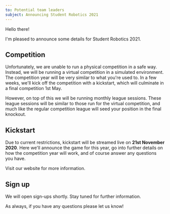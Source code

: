 ```yaml
---
to: Potential team leaders
subject: Announcing Student Robotics 2021
---
```


Hello there!

I'm pleased to announce some details for Student Robotics 2021.

## Competition

Unfortunately, we are unable to run a physical competition in a safe way. Instead, we will be running a virtual competition in a simulated environment. The competition year will be very similar to what you're used to. In a few weeks, we'll kick off the competition with a kickstart, which will culminate in a final competition 1st May.

However, on top of this we will be running monthly league sessions. These league sessions will be similar to those run for the virtual competition, and much like the regular competition league will seed your position in the final knockout.

## Kickstart

Due to current restrictions, kickstart will be streamed live on **21st November 2020**. Here we'll announce the game for this year, go into further details on how the competition year will work, and of course answer any questions you have.

Visit our website for more information.

## Sign up

We will open sign-ups shortly. Stay tuned for further information.

As always, if you have any questions please let us know!
